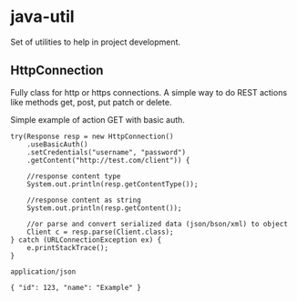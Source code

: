 # java-util
Set of utilities to help in project development.

## HttpConnection
Fully class for http or https connections.
A simple way to do REST actions like methods get, post, put patch or delete.

Simple example of action GET with basic auth.

```
try(Response resp = new HttpConnection()
    .useBasicAuth()
    .setCredentials("username", "password")
    .getContent("http://test.com/client")) {

    //response content type
    System.out.println(resp.getContentType());

    //response content as string
    System.out.println(resp.getContent());

    //or parse and convert serialized data (json/bson/xml) to object
    Client c = resp.parse(Client.class);
} catch (URLConnectionException ex) {
    e.printStackTrace();
}
```

`` application/json ``

`` { "id": 123, "name": "Example" } ``